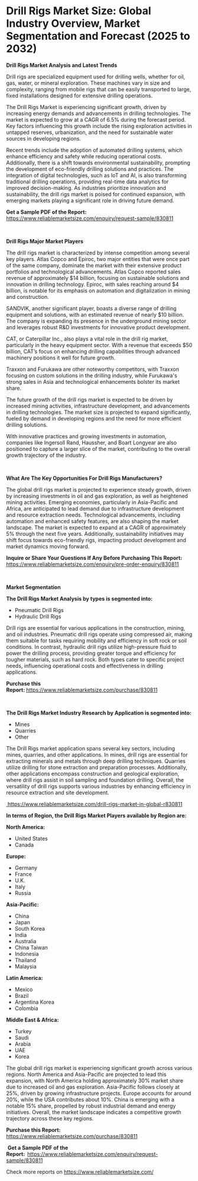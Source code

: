 <p><h1>Drill Rigs Market Size: Global Industry Overview, Market Segmentation and Forecast (2025 to 2032)</h1></p><p><strong>Drill Rigs Market Analysis and Latest Trends</strong></p>
<p><p>Drill rigs are specialized equipment used for drilling wells, whether for oil, gas, water, or mineral exploration. These machines vary in size and complexity, ranging from mobile rigs that can be easily transported to large, fixed installations designed for extensive drilling operations. </p><p>The Drill Rigs Market is experiencing significant growth, driven by increasing energy demands and advancements in drilling technologies. The market is expected to grow at a CAGR of 6.5% during the forecast period. Key factors influencing this growth include the rising exploration activities in untapped reserves, urbanization, and the need for sustainable water sources in developing regions. </p><p>Recent trends include the adoption of automated drilling systems, which enhance efficiency and safety while reducing operational costs. Additionally, there is a shift towards environmental sustainability, prompting the development of eco-friendly drilling solutions and practices. The integration of digital technologies, such as IoT and AI, is also transforming traditional drilling operations, providing real-time data analytics for improved decision-making. As industries prioritize innovation and sustainability, the drill rigs market is poised for continued expansion, with emerging markets playing a significant role in driving future demand.</p></p>
<p><strong>Get a Sample PDF of the Report:&nbsp;</strong> <a href="https://www.reliablemarketsize.com/enquiry/request-sample/830811?utm_campaign=2488&utm_medium=2&utm_source=Github&utm_content=ia&utm_term=18022025&utm_id=drill-rigs">https://www.reliablemarketsize.com/enquiry/request-sample/830811</a></p>
<p>&nbsp;</p>
<p><strong>Drill Rigs Major Market Players</strong></p>
<p><p>The drill rigs market is characterized by intense competition among several key players. Atlas Copco and Epiroc, two major entities that were once part of the same company, dominate the market with their extensive product portfolios and technological advancements. Atlas Copco reported sales revenue of approximately $14 billion, focusing on sustainable solutions and innovation in drilling technology. Epiroc, with sales reaching around $4 billion, is notable for its emphasis on automation and digitalization in mining and construction.</p><p>SANDVIK, another significant player, boasts a diverse range of drilling equipment and solutions, with an estimated revenue of nearly $10 billion. The company is expanding its presence in the underground mining sector and leverages robust R&D investments for innovative product development.</p><p>CAT, or Caterpillar Inc., also plays a vital role in the drill rig market, particularly in the heavy equipment sector. With a revenue that exceeds $50 billion, CAT’s focus on enhancing drilling capabilities through advanced machinery positions it well for future growth. </p><p>Traxxon and Furukawa are other noteworthy competitors, with Traxxon focusing on custom solutions in the drilling industry, while Furukawa's strong sales in Asia and technological enhancements bolster its market share.</p><p>The future growth of the drill rigs market is expected to be driven by increased mining activities, infrastructure development, and advancements in drilling technologies. The market size is projected to expand significantly, fueled by demand in developing regions and the need for more efficient drilling solutions.</p><p>With innovative practices and growing investments in automation, companies like Ingersoll Rand, Haussher, and Boart Longyear are also positioned to capture a larger slice of the market, contributing to the overall growth trajectory of the industry.</p></p>
<p>&nbsp;</p>
<p><strong>What Are The Key Opportunities For Drill Rigs Manufacturers?</strong></p>
<p><p>The global drill rigs market is projected to experience steady growth, driven by increasing investments in oil and gas exploration, as well as heightened mining activities. Emerging economies, particularly in Asia-Pacific and Africa, are anticipated to lead demand due to infrastructure development and resource extraction needs. Technological advancements, including automation and enhanced safety features, are also shaping the market landscape. The market is expected to expand at a CAGR of approximately 5% through the next five years. Additionally, sustainability initiatives may shift focus towards eco-friendly rigs, impacting product development and market dynamics moving forward.</p></p>
<p><strong>Inquire or Share Your Questions If Any Before Purchasing This Report:</strong> <a href="https://www.reliablemarketsize.com/enquiry/pre-order-enquiry/830811?utm_campaign=2488&utm_medium=2&utm_source=Github&utm_content=ia&utm_term=18022025&utm_id=drill-rigs">https://www.reliablemarketsize.com/enquiry/pre-order-enquiry/830811</a></p>
<p>&nbsp;</p>
<p><strong>Market Segmentation</strong></p>
<p><strong>The Drill Rigs Market Analysis by types is segmented into:</strong></p>
<p><ul><li>Pneumatic Drill Rigs</li><li>Hydraulic Drill Rigs</li></ul></p>
<p><p>Drill rigs are essential for various applications in the construction, mining, and oil industries. Pneumatic drill rigs operate using compressed air, making them suitable for tasks requiring mobility and efficiency in soft rock or soil conditions. In contrast, hydraulic drill rigs utilize high-pressure fluid to power the drilling process, providing greater torque and efficiency for tougher materials, such as hard rock. Both types cater to specific project needs, influencing operational costs and effectiveness in drilling applications.</p></p>
<p><strong>Purchase this Report:&nbsp;</strong><a href="https://www.reliablemarketsize.com/purchase/830811?utm_campaign=2488&utm_medium=2&utm_source=Github&utm_content=ia&utm_term=18022025&utm_id=drill-rigs">https://www.reliablemarketsize.com/purchase/830811</a></p>
<p>&nbsp;</p>
<p><strong>The Drill Rigs Market Industry Research by Application is segmented into:</strong></p>
<p><ul><li>Mines</li><li>Quarries</li><li>Other</li></ul></p>
<p><p>The Drill Rigs market application spans several key sectors, including mines, quarries, and other applications. In mines, drill rigs are essential for extracting minerals and metals through deep drilling techniques. Quarries utilize drilling for stone extraction and preparation processes. Additionally, other applications encompass construction and geological exploration, where drill rigs assist in soil sampling and foundation drilling. Overall, the versatility of drill rigs supports various industries by enhancing efficiency in resource extraction and site development.</p></p>
<p><a href="https://www.reliablemarketsize.com/drill-rigs-market-in-global-r830811?utm_campaign=2488&utm_medium=2&utm_source=Github&utm_content=ia&utm_term=18022025&utm_id=drill-rigs">&nbsp;https://www.reliablemarketsize.com/drill-rigs-market-in-global-r830811</a></p>
<p><strong>In terms of Region, the Drill Rigs Market Players available by Region are:</strong></p>
<p>
    <p> <strong> North America: </strong>
        <ul>
            <li>United States</li>
            <li>Canada</li>
        </ul>
        </p> 
    <p> <strong> Europe: </strong>
        <ul>
            <li>Germany</li>
            <li>France</li>
            <li>U.K.</li>
            <li>Italy</li>
            <li>Russia</li>
        </ul>
        </p> 
    <p> <strong> Asia-Pacific: </strong>
        <ul>
            <li>China</li>
            <li>Japan</li>
            <li>South Korea</li>
            <li>India</li>
            <li>Australia</li>
            <li>China Taiwan</li>
            <li>Indonesia</li>
            <li>Thailand</li>
            <li>Malaysia</li>
        </ul>
        </p> 
    <p> <strong> Latin America: </strong>
        <ul>
            <li>Mexico</li>
            <li>Brazil</li>
            <li>Argentina Korea</li>
            <li>Colombia</li>
        </ul>
        </p> 
    <p> <strong> Middle East & Africa: </strong>
        <ul>
            <li>Turkey</li>
            <li>Saudi</li>
            <li>Arabia</li>
            <li>UAE</li>
            <li>Korea</li>
        </ul>
    </p>
    </p>
<p><p>The global drill rigs market is experiencing significant growth across various regions. North America and Asia-Pacific are projected to lead this expansion, with North America holding approximately 30% market share due to increased oil and gas exploration. Asia-Pacific follows closely at 25%, driven by growing infrastructure projects. Europe accounts for around 20%, while the USA contributes about 10%. China is emerging with a notable 15% share, propelled by robust industrial demand and energy initiatives. Overall, the market landscape indicates a competitive growth trajectory across these key regions.</p></p>
<p><strong>Purchase this Report: </strong><a href="https://www.reliablemarketsize.com/purchase/830811?utm_campaign=2488&utm_medium=2&utm_source=Github&utm_content=ia&utm_term=18022025&utm_id=drill-rigs">https://www.reliablemarketsize.com/purchase/830811</a></p>
<p>&nbsp;<strong>Get a Sample PDF of the Report:&nbsp;&nbsp;</strong><a href="https://www.reliablemarketsize.com/enquiry/request-sample/830811?utm_campaign=2488&utm_medium=2&utm_source=Github&utm_content=ia&utm_term=18022025&utm_id=drill-rigs">https://www.reliablemarketsize.com/enquiry/request-sample/830811</a></p>
<p><strong></strong></p>
<p>Check more reports on <a href="https://www.reliablemarketsize.com/?utm_campaign=2488&utm_medium=2&utm_source=Github&utm_content=ia&utm_term=18022025&utm_id=drill-rigs">https://www.reliablemarketsize.com/</a></p>